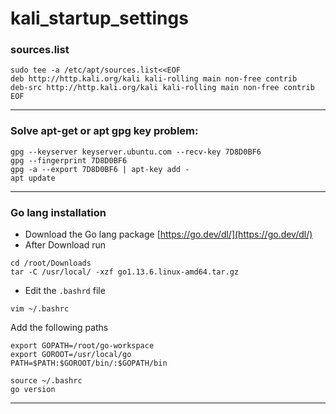 # kali_startup_settings

### sources.list

```
sudo tee -a /etc/apt/sources.list<<EOF
deb http://http.kali.org/kali kali-rolling main non-free contrib
deb-src http://http.kali.org/kali kali-rolling main non-free contrib
EOF
```
---

### Solve apt-get or apt gpg key problem:


```
gpg --keyserver keyserver.ubuntu.com --recv-key 7D8D0BF6
gpg --fingerprint 7D8D0BF6
gpg -a --export 7D8D0BF6 | apt-key add -
apt update

```
---
### Go lang installation 

* Download the Go lang package [https://go.dev/dl/](https://go.dev/dl/)
* After Download run

```
cd /root/Downloads
tar -C /usr/local/ -xzf go1.13.6.linux-amd64.tar.gz
```
* Edit the ` .bashrd ` file
```
vim ~/.bashrc
```

Add the following paths

```
export GOPATH=/root/go-workspace
export GOROOT=/usr/local/go
PATH=$PATH:$GOROOT/bin/:$GOPATH/bin
```


``` 
source ~/.bashrc
go version
```

---


